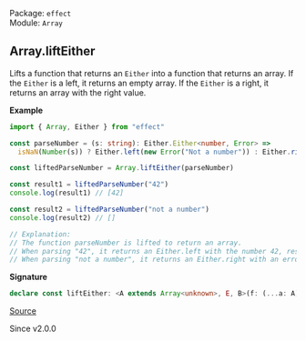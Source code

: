 Package: `effect`<br />
Module: `Array`<br />

## Array.liftEither

Lifts a function that returns an `Either` into a function that returns an array.
If the `Either` is a left, it returns an empty array.
If the `Either` is a right, it returns an array with the right value.

**Example**

```ts
import { Array, Either } from "effect"

const parseNumber = (s: string): Either.Either<number, Error> =>
  isNaN(Number(s)) ? Either.left(new Error("Not a number")) : Either.right(Number(s))

const liftedParseNumber = Array.liftEither(parseNumber)

const result1 = liftedParseNumber("42")
console.log(result1) // [42]

const result2 = liftedParseNumber("not a number")
console.log(result2) // []

// Explanation:
// The function parseNumber is lifted to return an array.
// When parsing "42", it returns an Either.left with the number 42, resulting in [42].
// When parsing "not a number", it returns an Either.right with an error, resulting in an empty array [].
```

**Signature**

```ts
declare const liftEither: <A extends Array<unknown>, E, B>(f: (...a: A) => Either.Either<B, E>) => (...a: A) => Array<B>
```

[Source](https://github.com/Effect-TS/effect/tree/main/packages/effect/src/Array.ts#L2850)

Since v2.0.0
